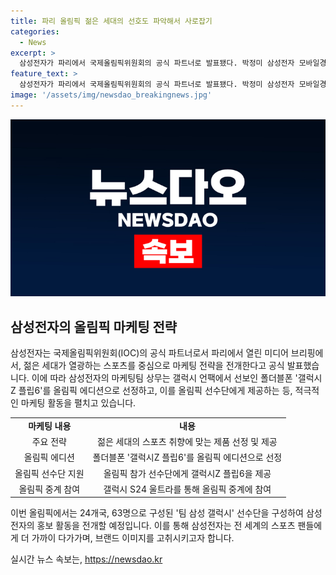 ```yaml
---
title: 파리 올림픽 젊은 세대의 선호도 파악해서 사로잡기
categories:
  - News
excerpt: >
  삼성전자가 파리에서 국제올림픽위원회의 공식 파트너로 발표됐다. 박정미 삼성전자 모바일경험(MX)사업부 상무는 젊은 세대를 대상으로 스포츠를 통해 삼성전자의 이미지를 개방적으로 전달할 것이라 강조했다. 또한, 올림픽에 참가하는 선수단에게 갤럭시Z 플립6을 제공하고, 갤럭시 S24 울트라로 중계에 참여할 예정이며, 24개국 63명으로 이루어진 팀 삼성 갤럭시 선수단을 구성했다.
feature_text: >
  삼성전자가 파리에서 국제올림픽위원회의 공식 파트너로 발표됐다. 박정미 삼성전자 모바일경험(MX)사업부 상무는 젊은 세대를 대상으로 스포츠를 통해 삼성전자의 이미지를 개방적으로 전달할 것이라 강조했다. 또한, 올림픽에 참가하는 선수단에게 갤럭시Z 플립6을 제공하고, 갤럭시 S24 울트라로 중계에 참여할 예정이며, 24개국 63명으로 이루어진 팀 삼성 갤럭시 선수단을 구성했다.
image: '/assets/img/newsdao_breakingnews.jpg'
---
```


<p><img src="/assets/img/newsdao_breakingnews.jpg" alt="implanttips 속보" /></p>

<h2 data-ke-size="size26">삼성전자의 올림픽 마케팅 전략</h2>

<p data-ke-size="size16">삼성전자는 국제올림픽위원회(IOC)의 공식 파트너로서 파리에서 열린 미디어 브리핑에서, 젊은 세대가 열광하는 스포츠를 중심으로 마케팅 전략을 전개한다고 공식 발표했습니다. 이에 따라 삼성전자의 마케팅팀 상무는 갤럭시 언팩에서 선보인 폴더블폰 '갤럭시Z 플립6'를 올림픽 에디션으로 선정하고, 이를 올림픽 선수단에게 제공하는 등, 적극적인 마케팅 활동을 펼치고 있습니다.</p>

<table>
  <tr>
    <td style="text-align: center; height: 17px;"><b>마케팅 내용</b></td>
    <td style="text-align: center; height: 17px;"><b>내용</b></td>
  </tr>
  <tr>
    <td style="text-align: center; height: 17px;">주요 전략</td>
    <td style="text-align: center; height: 17px;">젊은 세대의 스포츠 취향에 맞는 제품 선정 및 제공</td>
  </tr>
  <tr>
    <td style="text-align: center; height: 17px;">올림픽 에디션</td>
    <td style="text-align: center; height: 17px;">폴더블폰 '갤럭시Z 플립6'를 올림픽 에디션으로 선정</td>
  </tr>
  <tr>
    <td style="text-align: center; height: 17px;">올림픽 선수단 지원</td>
    <td style="text-align: center; height: 17px;">올림픽 참가 선수단에게 갤럭시Z 플립6을 제공</td>
  </tr>
  <tr>
    <td style="text-align: center; height: 17px;">올림픽 중계 참여</td>
    <td style="text-align: center; height: 17px;">갤럭시 S24 울트라를 통해 올림픽 중계에 참여</td>
  </tr>
</table>

<p>이번 올림픽에서는 24개국, 63명으로 구성된 '팀 삼성 갤럭시' 선수단을 구성하여 삼성전자의 홍보 활동을 전개할 예정입니다. 이를 통해 삼성전자는 전 세계의 스포츠 팬들에게 더 가까이 다가가며, 브랜드 이미지를 고취시키고자 합니다.</p>
실시간 뉴스 속보는, <a href="https://newsdao.kr" rel="dofollow">https://newsdao.kr</a>


